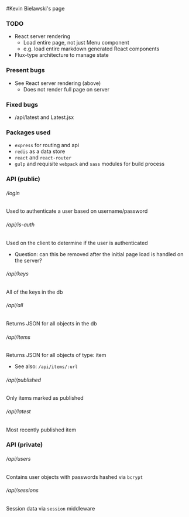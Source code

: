 #Kevin Bielawski's page

### TODO
* React server rendering
  * Load entire page, not just Menu component
  * e.g. load entire markdown generated React components
* Flux-type architecture to manage state

### Present bugs
* See React server rendering (above)
  * Does not render full page on server

### Fixed bugs
* /api/latest and Latest.jsx

### Packages used
* `express` for routing and api
* `redis` as a data store
* `react` and `react-router`
* `gulp` and requisite `webpack` and `sass` modules for build process

### API (public)

###### /login
Used to authenticate a user based on username/password

###### /api/is-auth
Used on the client to determine if the user is authenticated
* Question: can this be removed after the initial page load is handled on the server?

###### /api/keys
All of the keys in the db

###### /api/all
Returns JSON for all objects in the db

###### /api/items
Returns JSON for all objects of type: item
* See also: `/api/items/:url`

###### /api/published
Only items marked as published

###### /api/latest
Most recently published item

### API (private)

###### /api/users
Contains user objects with passwords hashed via `bcrypt`

###### /api/sessions
Session data via `session` middleware
